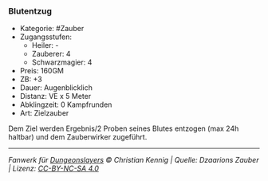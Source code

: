### Blutentzug

- Kategorie: #Zauber
- Zugangsstufen:
  - Heiler: -
  - Zauberer: 4
  - Schwarzmagier: 4
- Preis: 160GM
- ZB: +3
- Dauer: Augenblicklich
- Distanz: VE x 5 Meter
- Abklingzeit: 0 Kampfrunden
- Art: Zielzauber

Dem Ziel werden Ergebnis/2 Proben seines Blutes entzogen (max 24h haltbar) und dem Zauberwirker zugeführt.

---

_Fanwerk für [Dungeonslayers](https://www.dungeonslayers.net/) © Christian Kennig | Quelle: Dzaarions Zauber | Lizenz: [CC-BY-NC-SA 4.0](https://creativecommons.org/licenses/by-nc-sa/4.0/deed.de)_

